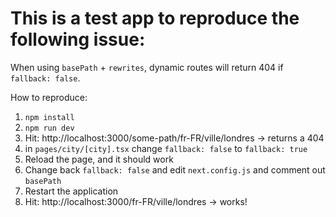 # This is a test app to reproduce the following issue:

When using `basePath` + `rewrites`, dynamic routes will return 404 if `fallback: false`.

How to reproduce:

1. `npm install`
2. `npm run dev`
3. Hit: http://localhost:3000/some-path/fr-FR/ville/londres -> returns a 404
4. in `pages/city/[city].tsx` change `fallback: false` to `fallback: true`
5. Reload the page, and it should work
6. Change back `fallback: false` and edit `next.config.js` and comment out `basePath`
7. Restart the application
8. Hit: http://localhost:3000/fr-FR/ville/londres -> works!
